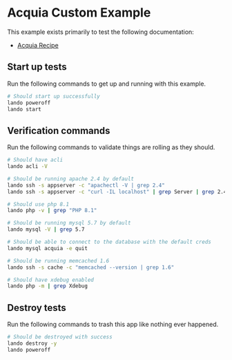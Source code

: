 # Acquia Custom Example

This example exists primarily to test the following documentation:

* [Acquia Recipe](https://docs.lando.dev/acquia/config.html)

## Start up tests

Run the following commands to get up and running with this example.

```bash
# Should start up successfully
lando poweroff
lando start
```

## Verification commands

Run the following commands to validate things are rolling as they should.

```bash
# Should have acli
lando acli -V

# Should be running apache 2.4 by default
lando ssh -s appserver -c "apachectl -V | grep 2.4"
lando ssh -s appserver -c "curl -IL localhost" | grep Server | grep 2.4

# Should use php 8.1
lando php -v | grep "PHP 8.1"

# Should be running mysql 5.7 by default
lando mysql -V | grep 5.7

# Should be able to connect to the database with the default creds
lando mysql acquia -e quit

# Should be running memcached 1.6
lando ssh -s cache -c "memcached --version | grep 1.6"

# Should have xdebug enabled
lando php -m | grep Xdebug
```

## Destroy tests

Run the following commands to trash this app like nothing ever happened.

```bash
# Should be destroyed with success
lando destroy -y
lando poweroff
```
